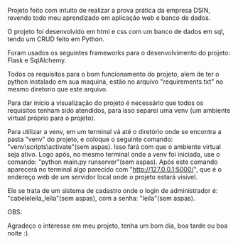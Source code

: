 Projeto feito com intuito de realizar a prova prática da empresa DSIN, revendo todo meu aprendizado em aplicação web e banco de dados.

O projeto foi desenvolvido em html e css com um banco de dados em sql, tendo um CRUD feito em Python.

Foram usados os seguintes frameworks para o desenvolvimento do projeto: Flask e SqlAlchemy. 

Todos os requisitos para o bom funcionamento do projeto, alem de ter o python instalado em sua maquina, estão no arquivo "requirements.txt" no mesmo diretorio que este arquivo.

Para dar início a visualização do projeto é necessário que todos os requisitos tenham sido atendidos, para isso separei uma venv (um ambiente virtual próprio para o projeto).

Para utilizar a venv, em um terminal vá até o diretório onde se encontra a pasta "venv" do projeto, e coloque o seguinte comando: "venv\scripts\activate"(sem aspas).
Isso fará com que o ambiente virtual seja ativo.
Logo após, no mesmo terminal onde a venv foi iniciada, use o comando: "python main.py runserver"(sem aspas).
Após este comando aparecerá no terminal algo parecido com "http://127.0.0.1:5000/", que é o endereço web de um servidor local onde o projeto estará visível.

Ele se trata de um sistema de cadastro onde o login de administrador é: "cabeleleila_leila"(sem aspas), com a senha: "leila"(sem aspas).


OBS:

Agradeço o interesse em meu projeto, tenha um bom dia, boa tarde ou boa noite :).
